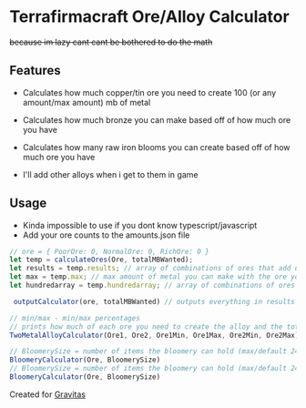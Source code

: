 # Terrafirmacraft Ore/Alloy Calculator
~~because im lazy cant cant be bothered to do the math~~
## Features
  - Calculates how much copper/tin ore you need to create 100 (or any amount/max amount) mb of metal

  - Calculates how much bronze you can make based off of how much ore you have

  - Calculates how many raw iron blooms you can create based off of how much ore you have
  
  - I'll add other alloys when i get to them in game
 
## Usage
  - Kinda impossible to use if you dont know typescript/javascript
  - Add your ore counts to the amounts.json file
   ```js
   // ore = { PoorOre: 0, NormalOre: 0, RichOre: 0 }
   let temp = calculateOres(Ore, totalMBWanted);
   let results = temp.results; // array of combinations of ores that add up to the totalMBWanted
   let max = temp.max; // max amount of metal you can make with the ore you have
   let hundredarray = temp.hundredarray; // array of combinations of ores that add up to 100mb
   ```
   ```js
    outputCalculator(ore, totalMBWanted) // outputs everything in results and outputs the max value to the console
   ```
   ```js
   // min/max - min/max percentages 
   // prints how much of each ore you need to create the alloy and the total it will make in the percentages given
   TwoMetalAlloyCalculator(Ore1, Ore2, Ore1Min, Ore1Max, Ore2Min, Ore2Max)
   ```
   ```js
   // BloomerySize = number of items the bloomery can hold (max/default 24)
   BloomeryCalculator(Ore, BloomerySize)
   // BloomerySize = number of items the bloomery can hold (max/default 24)
   BloomeryCalculator(Ore, BloomerySize)
   ```



Created for [Gravitas](https://www.curseforge.com/minecraft/modpacks/all-the-mods-gravitas)
